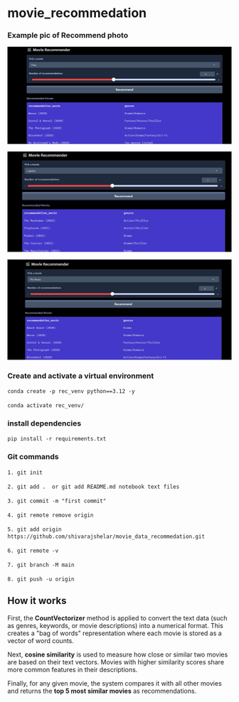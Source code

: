# movie_recommedation 

### Example pic of Recommend photo


![Movie Recommender Screenshot](images/demo1.png)

![Movie Recommender Screenshot](images/demo2.png)

![Movie Recommender Screenshot](images/demo3.png)




### Create and activate a virtual environment
```
conda create -p rec_venv python==3.12 -y

conda activate rec_venv/

```
### install dependencies
```
pip install -r requirements.txt

```
### Git commands

```
1. git init

2. git add .  or git add README.md notebook text files

3. git commit -m "first commit"

4. git remote remove origin

5. git add origin https://github.com/shivarajshelar/movie_data_recommedation.git

6. git remote -v

7. git branch -M main

8. git push -u origin

```

## How it works

First, the **CountVectorizer** method is applied to convert the text data (such as genres, keywords, or movie descriptions) into a numerical format. This creates a "bag of words" representation where each movie is stored as a vector of word counts.  

Next, **cosine similarity** is used to measure how close or similar two movies are based on their text vectors. Movies with higher similarity scores share more common features in their descriptions.  

Finally, for any given movie, the system compares it with all other movies and returns the **top 5 most similar movies** as recommendations.

